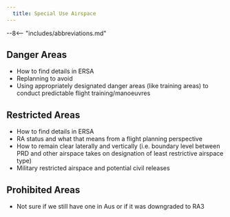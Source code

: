 ```yaml
---
  title: Special Use Airspace
---
```


--8<-- "includes/abbreviations.md"

## Danger Areas
- How to find details in ERSA
- Replanning to avoid
- Using appropriately designated danger areas (like training areas) to conduct predictable flight training/manoeuvres

## Restricted Areas
- How to find details in ERSA
- RA status and what that means from a flight planning perspective
- How to remain clear laterally and vertically (i.e. boundary level between PRD and other airspace takes on designation of least restrictive airspace type)
- Military restricted airspace and potential civil releases

## Prohibited Areas
- Not sure if we still have one in Aus or if it was downgraded to RA3